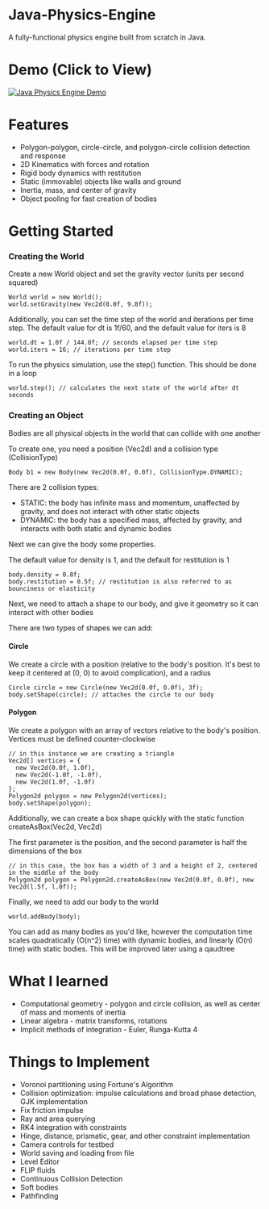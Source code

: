 # Java-Physics-Engine
A fully-functional physics engine built from scratch in Java.

# Demo (Click to View)
[![Java Physics Engine Demo](http://img.youtube.com/vi/T8EzDo6zRXo/0.jpg)](http://www.youtube.com/watch?v=T8EzDo6zRXo "Java Physics Engine Demo")

# Features
- Polygon-polygon, circle-circle, and polygon-circle collision detection and response
- 2D Kinematics with forces and rotation
- Rigid body dynamics with restitution
- Static (immovable) objects like walls and ground
- Inertia, mass, and center of gravity
- Object pooling for fast creation of bodies

# Getting Started
<h3> Creating the World </h3>
Create a new World object and set the gravity vector (units per second squared)

```
World world = new World();
world.setGravity(new Vec2d(0.0f, 9.8f));
```

Additionally, you can set the time step of the world and iterations per time step.
The default value for dt is 1f/60, and
the default value for iters is 8

```
world.dt = 1.0f / 144.0f; // seconds elapsed per time step
world.iters = 16; // iterations per time step
```

To run the physics simulation, use the step() function. This should be done in a loop

```
world.step(); // calculates the next state of the world after dt seconds
```

<h3> Creating an Object </h3>
Bodies are all physical objects in the world that can collide with one another

To create one, you need a position (Vec2d) and a collision type (CollisionType)

```
Body b1 = new Body(new Vec2d(0.0f, 0.0f), CollisionType.DYNAMIC);
```

There are 2 collision types:
- STATIC: the body has infinite mass and momentum, unaffected by gravity, and does not interact with other static objects
- DYNAMIC: the body has a specified mass, affected by gravity, and interacts with both static and dynamic bodies

Next we can give the body some properties.

The default value for density is 1, and the default for restitution is 1

```
body.density = 0.8f;
body.restitution = 0.5f; // restitution is also referred to as bounciness or elasticity
```

Next, we need to attach a shape to our body, and give it geometry so it can interact with other bodies

There are two types of shapes we can add:
<h4> Circle </h4>
We create a circle with a position (relative to the body's position. It's best to keep it centered at (0, 0) to avoid complication), and a radius

```
Circle circle = new Circle(new Vec2d(0.0f, 0.0f), 3f);
body.setShape(circle); // attaches the circle to our body
```

<h4> Polygon </h4>
We create a polygon with an array of vectors relative to the body's position. Vertices must be defined counter-clockwise

```
// in this instance we are creating a triangle
Vec2d[] vertices = {
  new Vec2d(0.0f, 1.0f),
  new Vec2d(-1.0f, -1.0f),
  new Vec2d(1.0f, -1.0f)
};
Polygon2d polygon = new Polygon2d(vertices);
body.setShape(polygon);
```

Additionally, we can create a box shape quickly with the static function createAsBox(Vec2d, Vec2d)

The first parameter is the position, and the second parameter is half the dimensions of the box

```
// in this case, the box has a width of 3 and a height of 2, centered in the middle of the body
Polygon2d polygon = Polygon2d.createAsBox(new Vec2d(0.0f, 0.0f), new Vec2d(l.5f, l.0f));
```

Finally, we need to add our body to the world

```
world.addBody(body);
```

You can add as many bodies as you'd like, however the computation time scales quadratically (O(n^2) time) with dynamic bodies, and linearly (O(n) time) with static bodies. This will be improved later using a qaudtree

# What I learned
- Computational geometry - polygon and circle collision, as well as center of mass and moments of inertia
- Linear algebra - matrix transforms, rotations
- Implicit methods of integration - Euler, Runga-Kutta 4

# Things to Implement
- Voronoi partitioning using Fortune's Algorithm
- Collision optimization: impulse calculations and broad phase detection, GJK implementation
- Fix friction impulse
- Ray and area querying
- RK4 integration with constraints
- Hinge, distance, prismatic, gear, and other constraint implementation
- Camera controls for testbed
- World saving and loading from file
- Level Editor
- FLIP fluids
- Continuous Collision Detection
- Soft bodies
- Pathfinding
